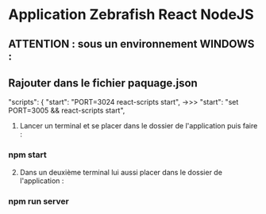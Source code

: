# Application Zebrafish React NodeJS

## ATTENTION : sous un environnement WINDOWS :
## Rajouter dans le fichier paquage.json

"scripts": {
    "start": "PORT=3024 react-scripts start",
    ->>> "start": "set PORT=3005 && react-scripts start",

1. Lancer un terminal et se placer dans le dossier de l'application puis faire : 

### npm start


2. Dans un deuxième terminal lui aussi placer dans le dossier de l'application : 

### npm run server


